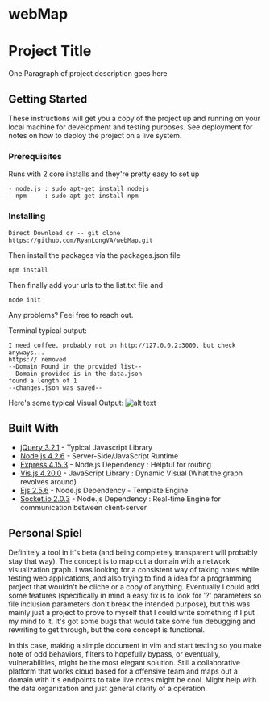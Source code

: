 # webMap

# Project Title

One Paragraph of project description goes here

## Getting Started

These instructions will get you a copy of the project up and running on your local machine for development and testing purposes. See deployment for notes on how to deploy the project on a live system.

### Prerequisites

Runs with 2 core installs and they're pretty easy to set up

```
- node.js : sudo apt-get install nodejs
- npm     : sudo apt-get install npm
```

### Installing


```
Direct Download or -- git clone https://github.com/RyanLongVA/webMap.git
```

Then install the packages via the packages.json file

```
npm install
```

Then finally add your urls to the list.txt file and 

```
node init
```
Any problems? Feel free to reach out.


Terminal typical output:
```
I need coffee, probably not on http://127.0.0.2:3000, but check anyways...
https:// removed
--Domain Found in the provided list--
--Domain provided is in the data.json
found a length of 1
--changes.json was saved--
```

Here's some typical Visual Output: 
![alt text](https://static.wixstatic.com/media/b4cbd1_2650e1853b4748e497f71639b82e9088~mv2.png/v1/fill/w_484,h_272,al_c,usm_0.66_1.00_0.01/b4cbd1_2650e1853b4748e497f71639b82e9088~mv2.png)


## Built With

* [jQuery 3.2.1](https://jquery.com/) - Typical Javascript Library
* [Node.js 4.2.6](https://nodejs.org/) - Server-Side/JavaScript Runtime
* [Express 4.15.3](https://expressjs.com/) - Node.js Dependency : Helpful for routing
* [Vis.js 4.20.0](http://visjs.org/) - JavaScript Library : Dynamic Visual (What the graph revolves around)
* [Ejs 2.5.6](https://www.npmjs.com/package/ejs) - Node.js Dependency - Template Engine 
* [Socket.io 2.0.3](https://socket.io/) - Node.js Dependency : Real-time Engine for communication between client-server

## Personal Spiel

Definitely a tool in it's beta (and being completely transparent will probably stay that way). The concept is to map out a domain with a network visualization graph. I was looking for a 
consistent way of taking notes while testing web applications, and also trying to find a idea for a programming project
that wouldn't be cliche or a copy of anything. Eventually I could add some features (specifically in mind a easy fix is to look for '?' parameters so file inclusion parameters don't break the intended purpose), but this was mainly just a project 
to prove to myself that I could write something if I put my mind to it. It's got some bugs that would take 
some fun debugging and rewriting to get through, but the core concept is functional.

In this case, making a simple document in vim and start testing so you make note of odd behaviors, filters to hopefully bypass, or eventually, vulnerabilities, might be the most elegant solution. Still a collaborative platform that works cloud based for a offensive team and maps out a domain with it's endpoints to take live notes might be cool. Might help with the data organization and just general clarity of a operation.

